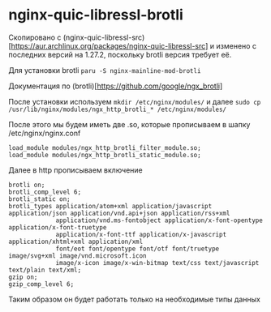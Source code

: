 # nginx-quic-libressl-brotli

Скопировано с (nginx-quic-libressl-src)[https://aur.archlinux.org/packages/nginx-quic-libressl-src] и изменено с последних версий на 1.27.2, поскольку brotli версия требует её.

Для установки brotli `paru -S nginx-mainline-mod-brotli`

Документация по (brotli)[https://github.com/google/ngx_brotli]

После установки используем `mkdir /etc/nginx/modules/` и далее `sudo cp /usr/lib/nginx/modules/ngx_http_brotli_* /etc/nginx/modules/`

После этого мы будем иметь две .so, которые прописываем в шапку /etc/nginx/nginx.conf
```
load_module modules/ngx_http_brotli_filter_module.so;
load_module modules/ngx_http_brotli_static_module.so;
```

Далее в http прописываем включение

```
brotli on;
brotli_comp_level 6;
brotli_static on;
brotli_types application/atom+xml application/javascript application/json application/vnd.api+json application/rss+xml
             application/vnd.ms-fontobject application/x-font-opentype application/x-font-truetype
             application/x-font-ttf application/x-javascript application/xhtml+xml application/xml
             font/eot font/opentype font/otf font/truetype image/svg+xml image/vnd.microsoft.icon
             image/x-icon image/x-win-bitmap text/css text/javascript text/plain text/xml;
gzip on;
gzip_comp_level 6;
```

Таким образом он будет работать только на необходимые типы данных